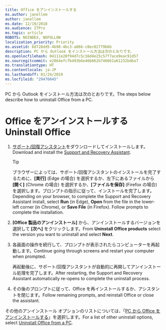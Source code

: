 ```yaml
---
title: Office をアンインストールする
ms.author: janellem
author: janellem
ms.date: 12/19/2018
ms.audience: ITPro
ms.topic: article
ROBOTS: NOINDEX, NOFOLLOW
localization_priority: Priority
ms.assetid: 6d728dd5-4b98-4bc3-a866-c0ec82779b6b
description: PC から Outlook をインストール方法は次のとおりです。
ms.openlocfilehash: 04111e20f94d7c5c16d4e25c57f7ace9eac91d57
ms.sourcegitcommit: e2864efcfb493b6e46b662b746661a61232bdba7
ms.translationtype: HT
ms.contentlocale: ja-JP
ms.lasthandoff: 01/24/2019
ms.locfileid: "29476645"
---
```

<span data-ttu-id="eda65-103">PC から Outlook をインストール方法は次のとおりです。</span><span class="sxs-lookup"><span data-stu-id="eda65-103">The steps below describe how to uninstall Office from a PC.</span></span>
  
# <a name="uninstall-office"></a><span data-ttu-id="eda65-104">Office をアンインストールする</span><span class="sxs-lookup"><span data-stu-id="eda65-104">Uninstall Office</span></span>

1. <span data-ttu-id="eda65-105">[サポート/回復アシスタント](https://aka.ms/SARA-OfficeUninstall-Alchemy)をダウンロードしてインストールします。</span><span class="sxs-lookup"><span data-stu-id="eda65-105">Download and install the [Support and Recovery Assistant](https://aka.ms/SARA-OfficeUninstall-Alchemy).</span></span>
    
    > [!TIP]
    > <span data-ttu-id="eda65-p101">ブラウザーによっては、サポート/回復アシスタントのインストールを完了するために、**[実行]** (Edge の場合) を選択するか、左下にあるファイルから **[開く]** (Chrome の場合) を選択するか、**[ファイルを保存]** (Firefox の場合) を選択します。プロンプトの指示に従って、インストールを完了します。</span><span class="sxs-lookup"><span data-stu-id="eda65-p101">Depending on your browser, to complete the Support and Recovery Assistant install, select **Run** (in Edge), **Open** from the file in the lower-left corner (in Chrome), or **Save File** (in Firefox). Follow prompts to complete the installation.</span></span> 
  
2. <span data-ttu-id="eda65-108">**[Office 製品のアンインストール]** から、アンインストールするバージョンを選択して **[次へ]** をクリックします。</span><span class="sxs-lookup"><span data-stu-id="eda65-108">From **Uninstall Office products** select the version you want to uninstall and select **Next**.</span></span> 
    
3. <span data-ttu-id="eda65-109">各画面の操作を続行して、プロンプトが表示されたらコンピューターを再起動します。</span><span class="sxs-lookup"><span data-stu-id="eda65-109">Continue going through screens and restart your computer when prompted.</span></span>
    
    <span data-ttu-id="eda65-110">再起動後に、サポート/回復アシスタントが自動的に再開してアンインストール処理を完了します。</span><span class="sxs-lookup"><span data-stu-id="eda65-110">After restarting, the Support and Recovery Assistant automatically re-opens to complete the uninstall process.</span></span>
    
4. <span data-ttu-id="eda65-111">その後のプロンプトに従って、Office を再インストールするか、アシスタントを閉じます。</span><span class="sxs-lookup"><span data-stu-id="eda65-111">Follow remaining prompts, and reinstall Office or close the assistant.</span></span>
    
<span data-ttu-id="eda65-112">その他のアンインストール オプションのリストについては、「[PC から Office をアンインストールする](https://support.office.com/article/9dd49b83-264a-477a-8fcc-2fdf5dbf61d8?wt.mc_id=Alchemy_ClientDIA.aspx)」を選択します。</span><span class="sxs-lookup"><span data-stu-id="eda65-112">For a list of other uninstall options, select [Uninstall Office from a PC](https://support.office.com/article/9dd49b83-264a-477a-8fcc-2fdf5dbf61d8?wt.mc_id=Alchemy_ClientDIA.aspx).</span></span>
  

